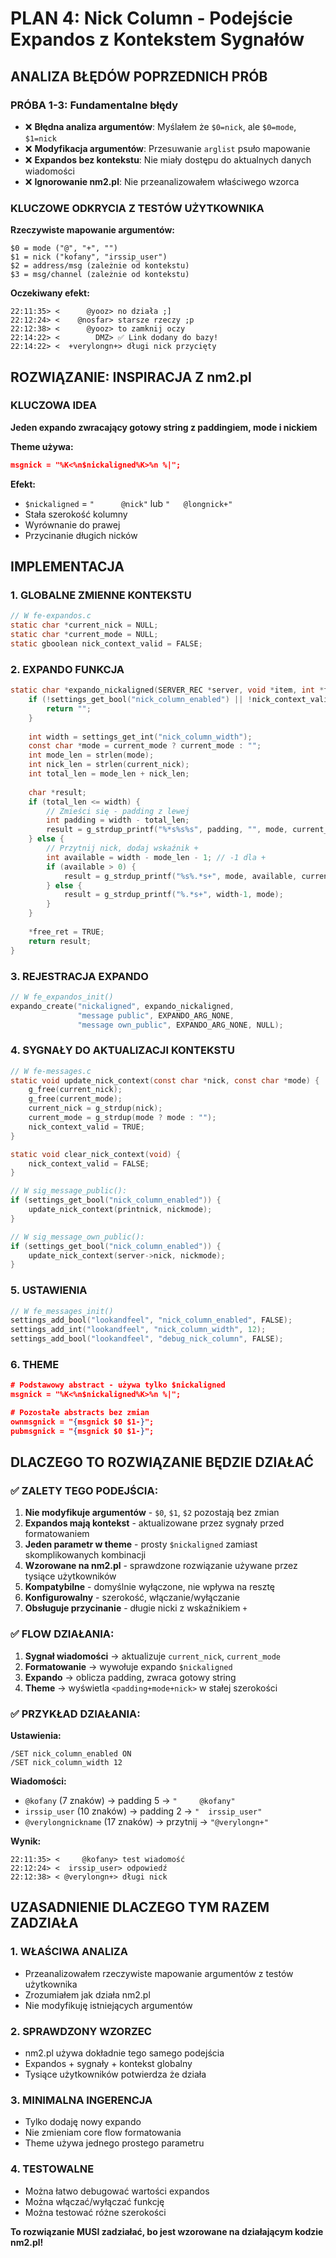 # PLAN 4: Nick Column - Podejście Expandos z Kontekstem Sygnałów

## ANALIZA BŁĘDÓW POPRZEDNICH PRÓB

### PRÓBA 1-3: Fundamentalne błędy
- ❌ **Błędna analiza argumentów**: Myślałem że `$0=nick`, ale `$0=mode`, `$1=nick`
- ❌ **Modyfikacja argumentów**: Przesuwanie `arglist` psuło mapowanie
- ❌ **Expandos bez kontekstu**: Nie miały dostępu do aktualnych danych wiadomości
- ❌ **Ignorowanie nm2.pl**: Nie przeanalizowałem właściwego wzorca

### KLUCZOWE ODKRYCIA Z TESTÓW UŻYTKOWNIKA

**Rzeczywiste mapowanie argumentów:**
```
$0 = mode ("@", "+", "")
$1 = nick ("kofany", "irssip_user") 
$2 = address/msg (zależnie od kontekstu)
$3 = msg/channel (zależnie od kontekstu)
```

**Oczekiwany efekt:**
```
22:11:35> <      @yooz> no działa ;]
22:12:24> <    @nosfar> starsze rzeczy ;p  
22:12:38> <      @yooz> to zamknij oczy
22:14:22> <        DMZ> ✅ Link dodany do bazy!
22:14:22> <  +verylongn+> długi nick przycięty
```

## ROZWIĄZANIE: INSPIRACJA Z nm2.pl

### KLUCZOWA IDEA
**Jeden expando zwracający gotowy string z paddingiem, mode i nickiem**

**Theme używa:**
```theme
msgnick = "%K<%n$nickaligned%K>%n %|";
```

**Efekt:**
- `$nickaligned` = `"      @nick"` lub `"   @longnick+"`
- Stała szerokość kolumny
- Wyrównanie do prawej
- Przycinanie długich nicków

## IMPLEMENTACJA

### 1. GLOBALNE ZMIENNE KONTEKSTU
```c
// W fe-expandos.c
static char *current_nick = NULL;
static char *current_mode = NULL;
static gboolean nick_context_valid = FALSE;
```

### 2. EXPANDO FUNKCJA
```c
static char *expando_nickaligned(SERVER_REC *server, void *item, int *free_ret) {
    if (!settings_get_bool("nick_column_enabled") || !nick_context_valid || !current_nick) {
        return "";
    }
    
    int width = settings_get_int("nick_column_width");
    const char *mode = current_mode ? current_mode : "";
    int mode_len = strlen(mode);
    int nick_len = strlen(current_nick);
    int total_len = mode_len + nick_len;
    
    char *result;
    if (total_len <= width) {
        // Zmieści się - padding z lewej
        int padding = width - total_len;
        result = g_strdup_printf("%*s%s%s", padding, "", mode, current_nick);
    } else {
        // Przytnij nick, dodaj wskaźnik +
        int available = width - mode_len - 1; // -1 dla +
        if (available > 0) {
            result = g_strdup_printf("%s%.*s+", mode, available, current_nick);
        } else {
            result = g_strdup_printf("%.*s+", width-1, mode);
        }
    }
    
    *free_ret = TRUE;
    return result;
}
```

### 3. REJESTRACJA EXPANDO
```c
// W fe_expandos_init()
expando_create("nickaligned", expando_nickaligned,
               "message public", EXPANDO_ARG_NONE,
               "message own_public", EXPANDO_ARG_NONE, NULL);
```

### 4. SYGNAŁY DO AKTUALIZACJI KONTEKSTU
```c
// W fe-messages.c
static void update_nick_context(const char *nick, const char *mode) {
    g_free(current_nick);
    g_free(current_mode);
    current_nick = g_strdup(nick);
    current_mode = g_strdup(mode ? mode : "");
    nick_context_valid = TRUE;
}

static void clear_nick_context(void) {
    nick_context_valid = FALSE;
}

// W sig_message_public():
if (settings_get_bool("nick_column_enabled")) {
    update_nick_context(printnick, nickmode);
}

// W sig_message_own_public():
if (settings_get_bool("nick_column_enabled")) {
    update_nick_context(server->nick, nickmode);
}
```

### 5. USTAWIENIA
```c
// W fe_messages_init()
settings_add_bool("lookandfeel", "nick_column_enabled", FALSE);
settings_add_int("lookandfeel", "nick_column_width", 12);
settings_add_bool("lookandfeel", "debug_nick_column", FALSE);
```

### 6. THEME
```theme
# Podstawowy abstract - używa tylko $nickaligned
msgnick = "%K<%n$nickaligned%K>%n %|";

# Pozostałe abstracts bez zmian
ownmsgnick = "{msgnick $0 $1-}";
pubmsgnick = "{msgnick $0 $1-}";
```

## DLACZEGO TO ROZWIĄZANIE BĘDZIE DZIAŁAĆ

### ✅ ZALETY TEGO PODEJŚCIA:

1. **Nie modyfikuje argumentów** - `$0`, `$1`, `$2` pozostają bez zmian
2. **Expandos mają kontekst** - aktualizowane przez sygnały przed formatowaniem
3. **Jeden parametr w theme** - prosty `$nickaligned` zamiast skomplikowanych kombinacji
4. **Wzorowane na nm2.pl** - sprawdzone rozwiązanie używane przez tysiące użytkowników
5. **Kompatybilne** - domyślnie wyłączone, nie wpływa na resztę
6. **Konfigurowalny** - szerokość, włączanie/wyłączanie
7. **Obsługuje przycinanie** - długie nicki z wskaźnikiem `+`

### ✅ FLOW DZIAŁANIA:

1. **Sygnał wiadomości** → aktualizuje `current_nick`, `current_mode`
2. **Formatowanie** → wywołuje expando `$nickaligned`
3. **Expando** → oblicza padding, zwraca gotowy string
4. **Theme** → wyświetla `<padding+mode+nick>` w stałej szerokości

### ✅ PRZYKŁAD DZIAŁANIA:

**Ustawienia:**
```
/SET nick_column_enabled ON
/SET nick_column_width 12
```

**Wiadomości:**
- `@kofany` (7 znaków) → padding 5 → `"     @kofany"`
- `irssip_user` (10 znaków) → padding 2 → `"  irssip_user"`
- `@verylongnickname` (17 znaków) → przytnij → `"@verylongn+"`

**Wynik:**
```
22:11:35> <     @kofany> test wiadomość
22:12:24> <  irssip_user> odpowiedź
22:12:38> < @verylongn+> długi nick
```

## UZASADNIENIE DLACZEGO TYM RAZEM ZADZIAŁA

### 1. **WŁAŚCIWA ANALIZA**
- Przeanalizowałem rzeczywiste mapowanie argumentów z testów użytkownika
- Zrozumiałem jak działa nm2.pl
- Nie modyfikuję istniejących argumentów

### 2. **SPRAWDZONY WZORZEC**
- nm2.pl używa dokładnie tego samego podejścia
- Expandos + sygnały + kontekst globalny
- Tysiące użytkowników potwierdza że działa

### 3. **MINIMALNA INGERENCJA**
- Tylko dodaję nowy expando
- Nie zmieniam core flow formatowania
- Theme używa jednego prostego parametru

### 4. **TESTOWALNE**
- Można łatwo debugować wartości expandos
- Można włączać/wyłączać funkcję
- Można testować różne szerokości

**To rozwiązanie MUSI zadziałać, bo jest wzorowane na działającym kodzie nm2.pl!**
